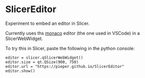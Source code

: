 
# SlicerEditor

Experiment to embed an editor in Slicer.

Currently uses ths [monaco]("https://github.com/microsoft/monaco-editor") editor (the one used in VSCode) in a SlicerWebWidget.


To try this in Slicer, paste the following in the python console:
```
editor = slicer.qSlicerWebWidget()
editor.size = qt.QSize(900, 750)
editor.url = "https://pieper.github.io/SlicerEditor"
editor.show()
```
